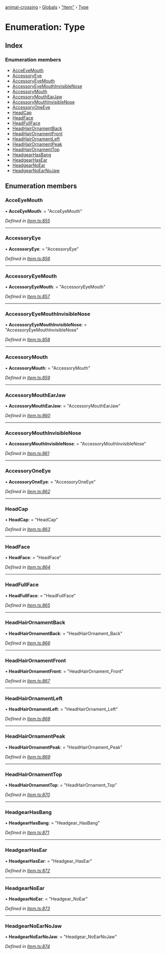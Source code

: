 [animal-crossing](../README.md) › [Globals](../globals.md) › ["Item"](../modules/_item_.md) › [Type](_item_.type.md)

# Enumeration: Type

## Index

### Enumeration members

* [AcceEyeMouth](_item_.type.md#acceeyemouth)
* [AccessoryEye](_item_.type.md#accessoryeye)
* [AccessoryEyeMouth](_item_.type.md#accessoryeyemouth)
* [AccessoryEyeMouthInvisibleNose](_item_.type.md#accessoryeyemouthinvisiblenose)
* [AccessoryMouth](_item_.type.md#accessorymouth)
* [AccessoryMouthEarJaw](_item_.type.md#accessorymouthearjaw)
* [AccessoryMouthInvisibleNose](_item_.type.md#accessorymouthinvisiblenose)
* [AccessoryOneEye](_item_.type.md#accessoryoneeye)
* [HeadCap](_item_.type.md#headcap)
* [HeadFace](_item_.type.md#headface)
* [HeadFullFace](_item_.type.md#headfullface)
* [HeadHairOrnamentBack](_item_.type.md#headhairornamentback)
* [HeadHairOrnamentFront](_item_.type.md#headhairornamentfront)
* [HeadHairOrnamentLeft](_item_.type.md#headhairornamentleft)
* [HeadHairOrnamentPeak](_item_.type.md#headhairornamentpeak)
* [HeadHairOrnamentTop](_item_.type.md#headhairornamenttop)
* [HeadgearHasBang](_item_.type.md#headgearhasbang)
* [HeadgearHasEar](_item_.type.md#headgearhasear)
* [HeadgearNoEar](_item_.type.md#headgearnoear)
* [HeadgearNoEarNoJaw](_item_.type.md#headgearnoearnojaw)

## Enumeration members

###  AcceEyeMouth

• **AcceEyeMouth**: = "AcceEyeMouth"

*Defined in [Item.ts:855](https://github.com/Norviah/animal-crossing/blob/b7769d3/module/types/Item.ts#L855)*

___

###  AccessoryEye

• **AccessoryEye**: = "AccessoryEye"

*Defined in [Item.ts:856](https://github.com/Norviah/animal-crossing/blob/b7769d3/module/types/Item.ts#L856)*

___

###  AccessoryEyeMouth

• **AccessoryEyeMouth**: = "AccessoryEyeMouth"

*Defined in [Item.ts:857](https://github.com/Norviah/animal-crossing/blob/b7769d3/module/types/Item.ts#L857)*

___

###  AccessoryEyeMouthInvisibleNose

• **AccessoryEyeMouthInvisibleNose**: = "AccessoryEyeMouthInvisibleNose"

*Defined in [Item.ts:858](https://github.com/Norviah/animal-crossing/blob/b7769d3/module/types/Item.ts#L858)*

___

###  AccessoryMouth

• **AccessoryMouth**: = "AccessoryMouth"

*Defined in [Item.ts:859](https://github.com/Norviah/animal-crossing/blob/b7769d3/module/types/Item.ts#L859)*

___

###  AccessoryMouthEarJaw

• **AccessoryMouthEarJaw**: = "AccessoryMouthEarJaw"

*Defined in [Item.ts:860](https://github.com/Norviah/animal-crossing/blob/b7769d3/module/types/Item.ts#L860)*

___

###  AccessoryMouthInvisibleNose

• **AccessoryMouthInvisibleNose**: = "AccessoryMouthInvisibleNose"

*Defined in [Item.ts:861](https://github.com/Norviah/animal-crossing/blob/b7769d3/module/types/Item.ts#L861)*

___

###  AccessoryOneEye

• **AccessoryOneEye**: = "AccessoryOneEye"

*Defined in [Item.ts:862](https://github.com/Norviah/animal-crossing/blob/b7769d3/module/types/Item.ts#L862)*

___

###  HeadCap

• **HeadCap**: = "HeadCap"

*Defined in [Item.ts:863](https://github.com/Norviah/animal-crossing/blob/b7769d3/module/types/Item.ts#L863)*

___

###  HeadFace

• **HeadFace**: = "HeadFace"

*Defined in [Item.ts:864](https://github.com/Norviah/animal-crossing/blob/b7769d3/module/types/Item.ts#L864)*

___

###  HeadFullFace

• **HeadFullFace**: = "HeadFullFace"

*Defined in [Item.ts:865](https://github.com/Norviah/animal-crossing/blob/b7769d3/module/types/Item.ts#L865)*

___

###  HeadHairOrnamentBack

• **HeadHairOrnamentBack**: = "HeadHairOrnament_Back"

*Defined in [Item.ts:866](https://github.com/Norviah/animal-crossing/blob/b7769d3/module/types/Item.ts#L866)*

___

###  HeadHairOrnamentFront

• **HeadHairOrnamentFront**: = "HeadHairOrnament_Front"

*Defined in [Item.ts:867](https://github.com/Norviah/animal-crossing/blob/b7769d3/module/types/Item.ts#L867)*

___

###  HeadHairOrnamentLeft

• **HeadHairOrnamentLeft**: = "HeadHairOrnament_Left"

*Defined in [Item.ts:868](https://github.com/Norviah/animal-crossing/blob/b7769d3/module/types/Item.ts#L868)*

___

###  HeadHairOrnamentPeak

• **HeadHairOrnamentPeak**: = "HeadHairOrnament_Peak"

*Defined in [Item.ts:869](https://github.com/Norviah/animal-crossing/blob/b7769d3/module/types/Item.ts#L869)*

___

###  HeadHairOrnamentTop

• **HeadHairOrnamentTop**: = "HeadHairOrnament_Top"

*Defined in [Item.ts:870](https://github.com/Norviah/animal-crossing/blob/b7769d3/module/types/Item.ts#L870)*

___

###  HeadgearHasBang

• **HeadgearHasBang**: = "Headgear_HasBang"

*Defined in [Item.ts:871](https://github.com/Norviah/animal-crossing/blob/b7769d3/module/types/Item.ts#L871)*

___

###  HeadgearHasEar

• **HeadgearHasEar**: = "Headgear_HasEar"

*Defined in [Item.ts:872](https://github.com/Norviah/animal-crossing/blob/b7769d3/module/types/Item.ts#L872)*

___

###  HeadgearNoEar

• **HeadgearNoEar**: = "Headgear_NoEar"

*Defined in [Item.ts:873](https://github.com/Norviah/animal-crossing/blob/b7769d3/module/types/Item.ts#L873)*

___

###  HeadgearNoEarNoJaw

• **HeadgearNoEarNoJaw**: = "Headgear_NoEarNoJaw"

*Defined in [Item.ts:874](https://github.com/Norviah/animal-crossing/blob/b7769d3/module/types/Item.ts#L874)*
